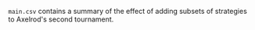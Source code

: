 `main.csv` contains a summary of the effect of adding subsets of strategies to
Axelrod's second tournament.
